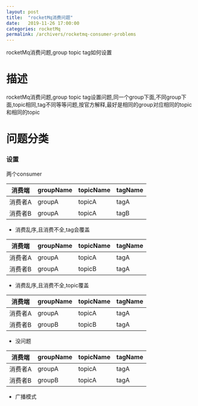 ```yaml
---
layout: post
title:  "rocketMq消费问题"
date:   2019-11-26 17:00:00
categories: rocketMq 
permalink: /archivers/rocketmq-consumer-problems
---
```


rocketMq消费问题,group topic tag如何设置

# 描述
rocketMq消费问题,group topic tag设置问题,同一个group下面,不同group下面,topic相同,tag不同等等问题,按官方解释,最好是相同的group对应相同的topic和相同的topic

# 问题分类


### 设置
两个consumer

消费端 | groupName | topicName | tagName
-|-|-|-
消费者A | groupA |  topicA | tagA
消费者B | groupA | topicA |tagB

* 消费乱序,且消费不全,tag会覆盖

消费端 | groupName | topicName | tagName
-|-|-|-
消费者A | groupA |  topicA | tagA
消费者B | groupA | topicB |tagA

* 消费乱序,且消费不全,topic覆盖

消费端 | groupName | topicName | tagName
-|-|-|-
消费者A | groupA |  topicA | tagA
消费者B | groupB | topicB |tagA

* 没问题

消费端 | groupName | topicName | tagName
-|-|-|-
消费者A | groupA |  topicA | tagA
消费者B | groupB | topicA |tagA

* 广播模式









